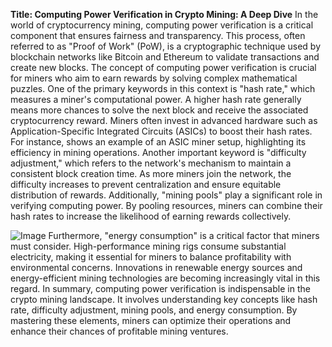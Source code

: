 **Title: Computing Power Verification in Crypto Mining: A Deep Dive**
In the world of cryptocurrency mining, computing power verification is a critical component that ensures fairness and transparency. This process, often referred to as "Proof of Work" (PoW), is a cryptographic technique used by blockchain networks like Bitcoin and Ethereum to validate transactions and create new blocks. The concept of computing power verification is crucial for miners who aim to earn rewards by solving complex mathematical puzzles.
One of the primary keywords in this context is "hash rate," which measures a miner's computational power. A higher hash rate generally means more chances to solve the next block and receive the associated cryptocurrency reward. Miners often invest in advanced hardware such as Application-Specific Integrated Circuits (ASICs) to boost their hash rates. For instance, shows an example of an ASIC miner setup, highlighting its efficiency in mining operations.
Another important keyword is "difficulty adjustment," which refers to the network's mechanism to maintain a consistent block creation time. As more miners join the network, the difficulty increases to prevent centralization and ensure equitable distribution of rewards. Additionally, "mining pools" play a significant role in verifying computing power. By pooling resources, miners can combine their hash rates to increase the likelihood of earning rewards collectively.

![Image](https://github.com/user-attachments/assets/4a25d116-2220-4385-b08e-f287af8fcbc4)
Furthermore, "energy consumption" is a critical factor that miners must consider. High-performance mining rigs consume substantial electricity, making it essential for miners to balance profitability with environmental concerns. Innovations in renewable energy sources and energy-efficient mining technologies are becoming increasingly vital in this regard.
In summary, computing power verification is indispensable in the crypto mining landscape. It involves understanding key concepts like hash rate, difficulty adjustment, mining pools, and energy consumption. By mastering these elements, miners can optimize their operations and enhance their chances of profitable mining ventures.
